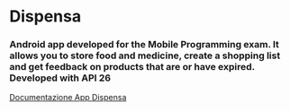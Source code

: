 # Dispensa
<h3> Android app developed for the Mobile Programming exam. It allows you to store food and medicine, create a shopping list and get feedback on products that are or have expired. Developed with API 26 </h3>
<a href="https://docs.google.com/presentation/d/1TNNprFAHo8kPJL_yosRa2WMXHnIu0wz0x2MVXjYt55o/edit?usp=sharing">Documentazione App Dispensa</a> 

